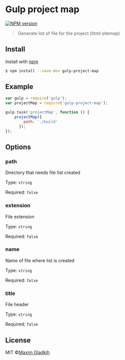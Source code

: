 # Gulp project map
[![NPM version](https://img.shields.io/badge/npm-1.1.0-brightgreen.svg)](https://www.npmjs.com/package/gulp-project-map)

> Generate list of file for the project (html sitemap)

## Install
Install with [npm](https://npmjs.org/package/gulp-project-map)

```bash
$ npm install --save-dev gulp-project-map
```

## Example

```js
var gulp = require('gulp');
var projectMap = require('gulp-project-map');

gulp.task('projectMap', function () {
    projectMap({
        path: './build'
      });
});
```

## Options
### path
Directory that needs file list created

Type: `string`

Required: `false`

### extension
File extension

Type: `string`

Required: `false`

### name
Name of file where list is created

Type: `string`

Required: `false`

### title
File header

Type: `string`

Required: `false`

## License
MIT ©[Maxim Gladkih](https://gladkih.su)
